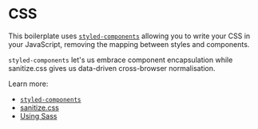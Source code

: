 # CSS

This boilerplate uses [`styled-components`](https://github.com/styled-components/styled-components)
allowing you to write your CSS in your JavaScript,
removing the mapping between styles and components.

`styled-components` let's us embrace component encapsulation while sanitize.css gives us
data-driven cross-browser normalisation.

Learn more:

- [`styled-components`](styled-componets.md)
- [sanitize.css](sanitize.md)
- [Using Sass](sass.md)
